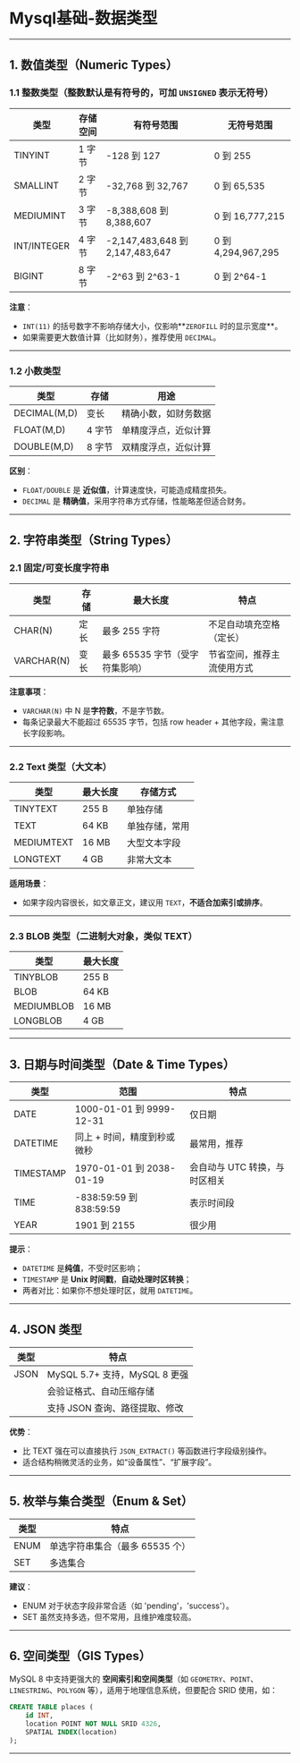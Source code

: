 # Mysql基础-数据类型


---

## 1. 数值类型（Numeric Types）

### 1.1 整数类型（整数默认是有符号的，可加 `UNSIGNED` 表示无符号）

| 类型       | 存储空间 | 有符号范围                     | 无符号范围                   |
|------------|-----------|---------------------------------|------------------------------|
| TINYINT    | 1 字节    | -128 到 127                     | 0 到 255                     |
| SMALLINT   | 2 字节    | -32,768 到 32,767               | 0 到 65,535                  |
| MEDIUMINT  | 3 字节    | -8,388,608 到 8,388,607         | 0 到 16,777,215              |
| INT/INTEGER| 4 字节    | -2,147,483,648 到 2,147,483,647 | 0 到 4,294,967,295           |
| BIGINT     | 8 字节    | -2^63 到 2^63-1                 | 0 到 2^64-1                  |

**注意**：
- `INT(11)` 的括号数字不影响存储大小，仅影响**`ZEROFILL` 时的显示宽度**。
- 如果需要更大数值计算（比如财务），推荐使用 `DECIMAL`。

---

### 1.2 小数类型

| 类型     | 存储         | 用途                             |
|----------|--------------|----------------------------------|
| DECIMAL(M,D) | 变长      | 精确小数，如财务数据              |
| FLOAT(M,D)   | 4 字节     | 单精度浮点，近似计算              |
| DOUBLE(M,D)  | 8 字节     | 双精度浮点，近似计算              |

**区别**：
- `FLOAT/DOUBLE` 是 **近似值**，计算速度快，可能造成精度损失。
- `DECIMAL` 是 **精确值**，采用字符串方式存储，性能略差但适合财务。

---

## 2. 字符串类型（String Types）

### 2.1 固定/可变长度字符串

| 类型   | 存储       | 最大长度           | 特点                       |
|--------|------------|--------------------|----------------------------|
| CHAR(N)| 定长       | 最多 255 字符      | 不足自动填充空格（定长）  |
| VARCHAR(N)| 变长    | 最多 65535 字节（受字符集影响）| 节省空间，推荐主流使用方式 |

**注意事项**：
- `VARCHAR(N)` 中 N 是**字符数**，不是字节数。
- 每条记录最大不能超过 65535 字节，包括 row header + 其他字段，需注意长字段影响。

---

### 2.2 Text 类型（大文本）

| 类型       | 最大长度    | 存储方式          |
|------------|-------------|-------------------|
| TINYTEXT   | 255 B       | 单独存储          |
| TEXT       | 64 KB       | 单独存储，常用    |
| MEDIUMTEXT | 16 MB       | 大型文本字段      |
| LONGTEXT   | 4 GB        | 非常大文本         |

**适用场景**：
- 如果字段内容很长，如文章正文，建议用 `TEXT`，**不适合加索引或排序**。

---

### 2.3 BLOB 类型（二进制大对象，类似 TEXT）

| 类型       | 最大长度 |
|------------|-----------|
| TINYBLOB   | 255 B     |
| BLOB       | 64 KB     |
| MEDIUMBLOB | 16 MB     |
| LONGBLOB   | 4 GB      |

---

## 3. 日期与时间类型（Date & Time Types）

| 类型       | 范围                       | 特点                                       |
|------------|----------------------------|--------------------------------------------|
| DATE       | 1000-01-01 到 9999-12-31   | 仅日期                                     |
| DATETIME   | 同上 + 时间，精度到秒或微秒 | 最常用，推荐                               |
| TIMESTAMP  | 1970-01-01 到 2038-01-19   | 会自动与 UTC 转换，与时区相关              |
| TIME       | -838:59:59 到 838:59:59    | 表示时间段                                 |
| YEAR       | 1901 到 2155               | 很少用                                     |

**提示**：
- `DATETIME` 是**纯值**，不受时区影响；
- `TIMESTAMP` 是 **Unix 时间戳**，**自动处理时区转换**；
- 两者对比：如果你不想处理时区，就用 `DATETIME`。

---

## 4. JSON 类型

| 类型   | 特点                            |
|--------|---------------------------------|
| JSON   | MySQL 5.7+ 支持，MySQL 8 更强   |
|        | 会验证格式、自动压缩存储        |
|        | 支持 JSON 查询、路径提取、修改 |

**优势**：
- 比 TEXT 强在可以直接执行 `JSON_EXTRACT()` 等函数进行字段级别操作。
- 适合结构稍微灵活的业务，如“设备属性”、“扩展字段”。

---

## 5. 枚举与集合类型（Enum & Set）

| 类型   | 特点                        |
|--------|-----------------------------|
| ENUM   | 单选字符串集合（最多 65535 个） |
| SET    | 多选集合                    |

**建议**：
- ENUM 对于状态字段非常合适（如 'pending'，'success'）。
- SET 虽然支持多选，但不常用，且维护难度较高。

---

## 6. 空间类型（GIS Types）

MySQL 8 中支持更强大的 **空间索引和空间类型**（如 `GEOMETRY`、`POINT`、`LINESTRING`、`POLYGON` 等），适用于地理信息系统，但要配合 SRID 使用，如：

```sql
CREATE TABLE places (
    id INT,
    location POINT NOT NULL SRID 4326,
    SPATIAL INDEX(location)
);
```

---

